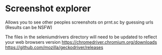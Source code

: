 # Screenshot explorer
Allows you to see other peoples screenshots on prnt.sc by guessing urls (Results can be NSFW)

The files in the seleniumdrivers directory will need to be updated to reflect your web browsers version
https://chromedriver.chromium.org/downloads     
https://github.com/mozilla/geckodriver/releases
